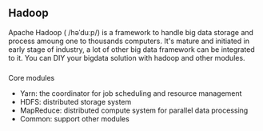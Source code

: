 ## Hadoop
Apache Hadoop ( /həˈduːp/) is a framework to handle big data storage and process amoung one to thousands computers. It's mature and initiated in early stage of industry, a lot of other big data framework can be integrated to it. You can DIY your bigdata solution with hadoop and other modules. 

###
Core modules
 - Yarn: the coordinator for job scheduling and resource management
 - HDFS: distributed storage system
 - MapReduce: distributed compute system for parallel data processing
 - Common: support other modules
